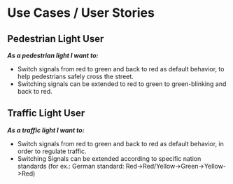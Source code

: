 <h1>Use Cases / User Stories</h1>

## Pedestrian Light User

<b><i>As a pedestrian light I want to:</i></b>

* Switch signals from red to green and back to red as default behavior, to help pedestrians safely cross the street.
* Switching signals can be extended to red to green to green-blinking and back to red.

## Traffic Light User

<b><i>As a traffic light I want to:</i></b>

* Switch signals from red to green and back to red as default behavior, in order to regulate traffic.
* Switching Signals can be extended according to specific nation standards (for ex.: German standard: Red->Red/Yellow->Green->Yellow->Red)
